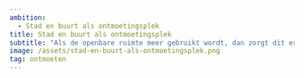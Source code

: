 ```yaml
---
ambition: 
  - Stad en buurt als ontmoetingsplek
title: Stad en buurt als ontmoetingsplek
subtitle: "Als de openbare ruimte meer gebruikt wordt, dan zorgt dit ervoor dat mensen zich meeer thuis voelen in de buurt"
image: /assets/stad-en-buurt-als-ontmoetingsplek.png
tag: ontmoeten
---
```

